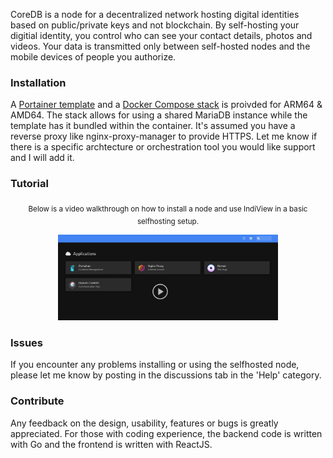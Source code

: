 CoreDB is a node for a decentralized network hosting digital identities based on public/private keys and not blockchain. By self-hosting your digitial identity, you control who can see your contact details, photos and videos. Your data is transmitted only between self-hosted nodes and the mobile devices of people you authorize.
  
### Installation
A [Portainer template](https://github.com/rolandosborne/CoreDB/blob/main/tools/template.json) and a [Docker Compose stack](https://github.com/rolandosborne/CoreDB/blob/main/tools/docker-stack.yaml) is proivded for ARM64 & AMD64. The stack allows for using a shared MariaDB instance while the template has it bundled within the container. It's assumed you have a reverse proxy like nginx-proxy-manager to provide HTTPS. Let me know if there is a specific archtecture or orchestration tool you would like support and I will add it.

### Tutorial
<p align="center"><sub>Below is a video walkthrough on how to install a node and use IndiView in a basic selfhosting setup.</sub></p>
<p align="center">
  <a href="https://s3.us-west-2.amazonaws.com/org.coredb.indiview/IndiView_Tutorial.mp4"><img src="/doc/photos/turtorial.png" width="70%"/></a>
</p>  

### Issues
If you encounter any problems installing or using the selfhosted node, please let me know by posting in the discussions tab in the 'Help' category.

### Contribute
Any feedback on the design, usability, features or bugs is greatly appreciated. For those with coding experience, the backend code is written with Go and the frontend is written with ReactJS.
